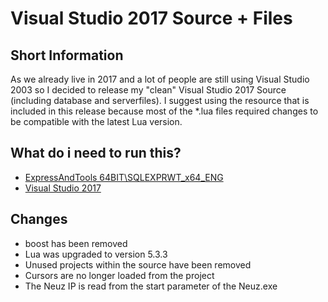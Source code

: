 # Visual Studio 2017 Source + Files

## Short Information
As we already live in 2017 and a lot of people are still using Visual Studio 2003 so I decided to release my "clean" Visual Studio 2017 Source (including database and serverfiles). I suggest using the resource that is included in this release because most of the *.lua files required changes to be compatible with the latest Lua version.

## What do i need to run this?
- [ExpressAndTools 64BIT\SQLEXPRWT_x64_ENG](http://elitepvpers.digidip.net/visit?url=https%3A%2F%2Fdownload.microsoft.com%2Fdownload%2FE%2FA%2FE%2FEAE6F7FC-767A-4038-A954-49B8B05D04EB%2FExpressAndTools%252064BIT%2FSQLEXPRWT_x64_ENU.exe&ppref=https%3A%2F%2Fwww.elitepvpers.com%2Fforum%2Fflyff-pserver-guides-releases%2F) 
- [Visual Studio 2017](https://www.visualstudio.com/de/vs/whatsnew/)

## Changes
* boost has been removed
* Lua was upgraded to version 5.3.3
* Unused projects within the source have been removed
* Cursors are no longer loaded from the project
* The Neuz IP is read from the start parameter of the Neuz.exe
